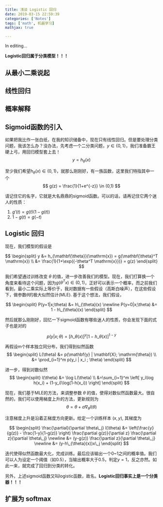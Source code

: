 ```yaml
---
title: 浅谈 Logistic 回归
date: 2019-03-15 22:59:39
categories: ['Notes']
tags: ['math', 机器学习]
mathjax: true

---
```


In editing...

**Logistic回归属于分类模型！！！**

## 从最小二乘说起

## 线性回归

## 概率解释

## Sigmoid函数的引入

如果把我比作一张白纸，在我的知识储备中，现在只有线性回归。但是要处理分类问题，我该怎么办？没办法，先考虑一个二分类问题，$y \in \{0,1\}$，我们准备霸王硬上弓，用回归模型套上去！
$$
y = h_{\theta}(x)
$$

至少我们希望$h_{\theta}(x) \in (0,1)$，就那么刚刚好，有一族函数，这里我们特指其中一个
$$
g(z) = \frac{1}{1+e^{-z}} \in (0,1)
$$

请记住它的名字，它就是大名鼎鼎的sigmoid函数。可以的话，请再记住它两个迷人的性质：

1. $g'(t) = g(t)(1-g(t))$
2. $1 - g(t) = g(-t)$

## Logistic 回归

现在，我们模型的假设是

$$
\begin{split}
y &= h_{\mathbf{\theta}}(\mathrm{x}) = g(\mathbf{\theta}^T \mathrm{x}) \\
&= \frac{1}{1+\exp({-\theta^T \mathrm{x}})} = g(z)
\end{split}
$$

我们希望通过训练改变 $\theta$ 的值，进一步改善我们的模型。现在，我们打算换一个角度来看待这个问题，因为$g(\theta^T x) \in (0,1)$，正好可以表示一个概率，而之前我们看到，最小二乘实际上等价于，我对数据有一些假设（高斯白噪声），在这些假设下，做参数$\theta$的极大似然估计(MLE). 基于这个想法，我们假设，

$$
\begin{split}
P(y=1|x;\theta) &=  h\_{\theta}(x) \newline
P(y=0|x;\theta) &=  1 - h\_{\theta}(x)
\end{split}
$$

然后就那么刚刚好，回忆一下sigmoid函数有哪些迷人的性质，你会发现下面的式子也是对的

$$
p(y|x;\theta) = [h\_{\theta}(x)]^y [1-h\_{\theta}(x)]^{1-y}
$$

再假设m个样本独立同分布，我们得到似然函数
$$
\begin{split}
L(\theta) &= p(\mathbf{y} | \mathbf{X}; \mathrm{\theta}) \\
&= \prod_{i=1}^m p(y_i | x_i ; \theta)
\end{split}
$$

进一步，得到对数似然
$$
\begin{split}
l(\theta) &= \log L(\theta) \\
&=\sum_{i=1}^m \left[ y_i\log h(x_i) + (1-y_i)\log(1-h(x_i)) \right]
\end{split}
$$

现在，我们基于MLE的方法，来调整参数 $\theta$ 的值，使得对数似然函数最大。很自然的，我们可以使用梯度上升的方法，更新规则为
$$
\theta = \theta + \alpha \nabla_{\theta} l(\theta)
$$

注意梯度上升是沿着正梯度方向更新。给定一个训练样本 $(x,y)$, 其梯度为

$$
\begin{split}
\frac{\partial}{\partial \theta\_j} l(\theta)
&= \left(\frac{y}{g(z)} - \frac{1-y}{1-g(z)}
\right)
\frac{\partial g(z)}{\partial z} \frac{\partial z}{\partial \theta\_j} \newline
&= (y-g(z)) \frac{\partial z}{\partial \theta\_j} \newline
&= (y-h\_{\theta}(x))x\_j
\end{split}
$$

迭代使得似然函数最大化，完成训练。最后应该输出一个0~1之间的概率值。我们可以人为设定一个阈值（如0.5），当输出概率大于0.5，判定$y=1$，反之亦然。如此一来，就完成了回归到分类的转化。

另外，上述sigmoid函数又叫logistic函数，故名。**Logistic回归事实上是一个分类器！！！**

## 扩展为 softmax
